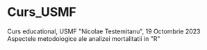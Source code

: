 # Curs_USMF
Curs educational, USMF "Nicolae Testemitanu", 19 Octombrie 2023
Aspectele metodologice ale analizei mortalitatii in "R"
